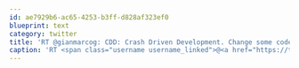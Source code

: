 ```yaml
---
id: ae7929b6-ac65-4253-b3ff-d828af323ef0
blueprint: text
category: twitter
title: 'RT @gianmarcog: CDD: Crash Driven Development. Change some code, put it in production, see what breaks then fix it. Courtesy of @moscacieca…'
caption: 'RT <span class="username username_linked">@<a href="https://twitter.com/gianmarcog" title="Gian Marco Gherardi">gianmarcog</a></span>: CDD: Crash Driven Development. Change some code, put it in production, see what breaks then fix it. Courtesy of @moscacieca…'
---
```

